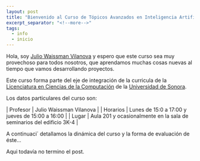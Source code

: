 ```yaml
---
layout: post
title: "Bienvenido al Curso de Tópicos Avanzados en Inteligencia Artificial"
excerpt_separator: "<!--more-->"
tags:
  - info
  - inicio
---
```


Hola, soy [Julio Waissman Vilanova](http://mat.uson.mx/~juliowaissman/) y espero que este curso sea muy provechoso 
para todos nosotros, que aprendamos muchas cosas nuevas al tiempo que vamos desarrollando proyectos.

Este curso forma parte del eje de integración de la curricula de la [Licenciatura en Ciencias de la Computación](http://cc.mat.uson.mx) 
de la [Universidad de Sonora](http://www.uson.mx).

Los datos particulares del curso son:

| Profesor   | Julio Waissman Vilanova                                              |
| Horarios   | Lunes de 15:0 a 17:00 y jueves de 15:00 a 16:00                      |
| Lugar      | Aula 201 y ocasionalmente en la sala de seminarios del edificio 3K-4 |

A continuaci´ detallamos la dinámica del curso y la forma de evaluación de éste...

<!--more-->

Aqui todavía no termino el post.

